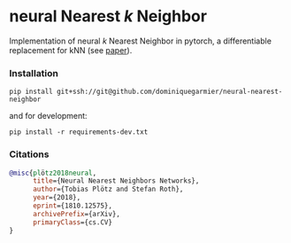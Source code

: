 # neural Nearest $k$ Neighbor

Implementation of neural $k$ Nearest Neighbor in pytorch, a differentiable replacement for kNN (see [paper](https://arxiv.org/abs/1810.12575)).

### Installation

```
pip install git+ssh://git@github.com/dominiquegarmier/neural-nearest-neighbor
```

and for development:

```
pip install -r requirements-dev.txt
```

### Citations

```bibtex
@misc{plötz2018neural,
      title={Neural Nearest Neighbors Networks},
      author={Tobias Plötz and Stefan Roth},
      year={2018},
      eprint={1810.12575},
      archivePrefix={arXiv},
      primaryClass={cs.CV}
}
```
